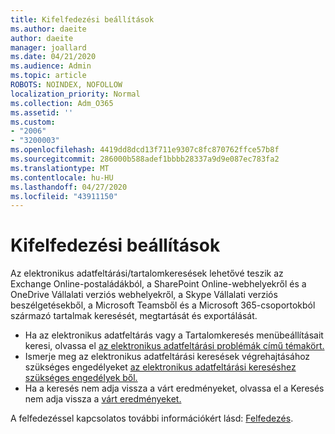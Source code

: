 ```yaml
---
title: Kifelfedezési beállítások
ms.author: daeite
author: daeite
manager: joallard
ms.date: 04/21/2020
ms.audience: Admin
ms.topic: article
ROBOTS: NOINDEX, NOFOLLOW
localization_priority: Normal
ms.collection: Adm_O365
ms.assetid: ''
ms.custom:
- "2006"
- "3200003"
ms.openlocfilehash: 4419dd8dcd13f711e9307c8fc870762ffce57b8f
ms.sourcegitcommit: 286000b588adef1bbbb28337a9d9e087ec783fa2
ms.translationtype: MT
ms.contentlocale: hu-HU
ms.lasthandoff: 04/27/2020
ms.locfileid: "43911150"
---
```

# <a name="ediscovery-settings"></a>Kifelfedezési beállítások

Az elektronikus adatfeltárási/tartalomkeresések lehetővé teszik az Exchange Online-postaládákból, a SharePoint Online-webhelyekről és a OneDrive Vállalati verziós webhelyekről, a Skype Vállalati verziós beszélgetésekből, a Microsoft Teamsből és a Microsoft 365-csoportokból származó tartalmak keresését, megtartását és exportálását.

- Ha az elektronikus adatfeltárás vagy a Tartalomkeresés menübeállításait keresi, olvassa el [az elektronikus adatfeltárási problémák című témakört.](https://docs.microsoft.com/alchemyinsights/ediscovery-issues)
- Ismerje meg az elektronikus adatfeltárási keresések végrehajtásához szükséges engedélyeket [az elektronikus adatfeltárási kereséshez szükséges engedélyek ből.](https://docs.microsoft.com/alchemyinsights/permissions-required-for-ediscovery-searches)
- Ha a keresés nem adja vissza a várt eredményeket, olvassa el a Keresés nem adja vissza a [várt eredményeket.](https://docs.microsoft.com/alchemyinsights/search-not-returning-expected-results)

A felfedezéssel kapcsolatos további információkért lásd: [Felfedezés](https://docs.microsoft.com/office365/securitycompliance/ediscovery).
